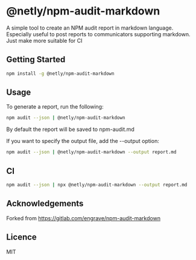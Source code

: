 # @netly/npm-audit-markdown

A simple tool to create an NPM audit report in markdown language. Especially useful to post reports to communicators supporting markdown. Just make more suitable for CI

## Getting Started

```bash script
npm install -g @netly/npm-audit-markdown
```

## Usage

To generate a report, run the following:

```bash script
npm audit --json | @netly/npm-audit-markdown
```

By default the report will be saved to npm-audit.md

If you want to specify the output file, add the --output option:

```bash script
npm audit --json | @netly/npm-audit-markdown --output report.md
```

## CI

```bash script
npm audit --json | npx @netly/npm-audit-markdown --output report.md
```

## Acknowledgements

Forked from https://gitlab.com/engrave/npm-audit-markdown

## Licence
MIT
